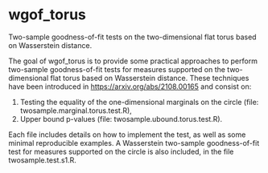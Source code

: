 # wgof_torus
Two-sample goodness-of-fit tests on the two-dimensional flat torus based on Wasserstein distance.

The goal of wgof_torus is to provide some practical approaches to perform two-sample goodness-of-fit tests for measures supported on the two-dimensional flat torus based on Wasserstein distance. These techniques have been introduced in https://arxiv.org/abs/2108.00165 and consist on:

1. Testing the equality of the one-dimensional marginals on the circle (file: twosample.marginal.torus.test.R),
2. Upper bound p-values (file: twosample.ubound.torus.test.R).

Each file includes details on how to implement the test, as well as some minimal reproducible examples. A Wasserstein two-sample goodness-of-fit test for measures supported on the circle is also included, in the file twosample.test.s1.R.
